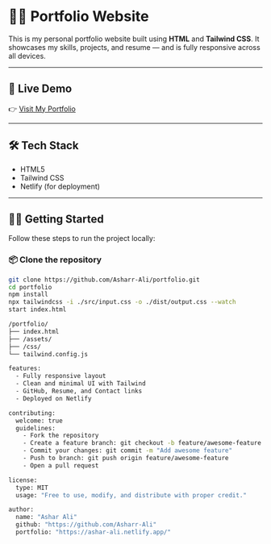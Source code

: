 # 🧑‍💻 Portfolio Website

This is my personal portfolio website built using **HTML** and **Tailwind CSS**. It showcases my skills, projects, and resume — and is fully responsive across all devices.

---

## 🚀 Live Demo

👉 [Visit My Portfolio](https://ashar-ali.netlify.app/)

---

## 🛠️ Tech Stack

- HTML5
- Tailwind CSS
- Netlify (for deployment)

---

## 🧑‍🔧 Getting Started

Follow these steps to run the project locally:

### 📦 Clone the repository

```bash
git clone https://github.com/Asharr-Ali/portfolio.git
cd portfolio
npm install
npx tailwindcss -i ./src/input.css -o ./dist/output.css --watch
start index.html

/portfolio/
├── index.html
├── /assets/
├── /css/
└── tailwind.config.js

features:
  - Fully responsive layout
  - Clean and minimal UI with Tailwind
  - GitHub, Resume, and Contact links
  - Deployed on Netlify

contributing:
  welcome: true
  guidelines:
    - Fork the repository
    - Create a feature branch: git checkout -b feature/awesome-feature
    - Commit your changes: git commit -m "Add awesome feature"
    - Push to branch: git push origin feature/awesome-feature
    - Open a pull request

license:
  type: MIT
  usage: "Free to use, modify, and distribute with proper credit."

author:
  name: "Ashar Ali"
  github: "https://github.com/Asharr-Ali"
  portfolio: "https://ashar-ali.netlify.app/"
